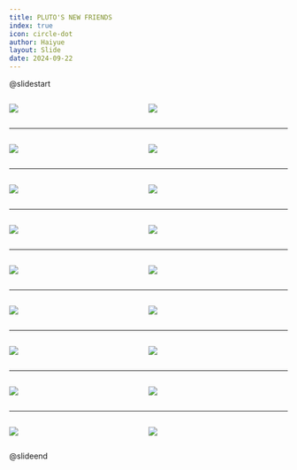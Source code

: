 ```yaml
---
title: PLUTO'S NEW FRIENDS
index: true
icon: circle-dot
author: Haiyue
layout: Slide
date: 2024-09-22
---
```

 
@slidestart

<div style="display:flex">
<div style="flex:1">

![](https://raw.githubusercontent.com/yclord/reading/refs/heads/master/english/Level-O/PLUTO'S%20NEW%20FRIENDS/001.webp)
</div>
<div style="flex:1">

![](https://raw.githubusercontent.com/yclord/reading/refs/heads/master/english/Level-O/PLUTO'S%20NEW%20FRIENDS/002.webp)
</div>
</div>

---

<div style="display:flex">
<div style="flex:1">

![](https://raw.githubusercontent.com/yclord/reading/refs/heads/master/english/Level-O/PLUTO'S%20NEW%20FRIENDS/003.webp)
</div>
<div style="flex:1">

![](https://raw.githubusercontent.com/yclord/reading/refs/heads/master/english/Level-O/PLUTO'S%20NEW%20FRIENDS/004.webp)
</div>
</div>

---

<div style="display:flex">
<div style="flex:1">

![](https://raw.githubusercontent.com/yclord/reading/refs/heads/master/english/Level-O/PLUTO'S%20NEW%20FRIENDS/005.webp)
</div>
<div style="flex:1">

![](https://raw.githubusercontent.com/yclord/reading/refs/heads/master/english/Level-O/PLUTO'S%20NEW%20FRIENDS/006.webp)
</div>
</div>

---

<div style="display:flex">
<div style="flex:1">

![](https://raw.githubusercontent.com/yclord/reading/refs/heads/master/english/Level-O/PLUTO'S%20NEW%20FRIENDS/007.webp)
</div>
<div style="flex:1">

![](https://raw.githubusercontent.com/yclord/reading/refs/heads/master/english/Level-O/PLUTO'S%20NEW%20FRIENDS/008.webp)
</div>
</div>

---

<div style="display:flex">
<div style="flex:1">

![](https://raw.githubusercontent.com/yclord/reading/refs/heads/master/english/Level-O/PLUTO'S%20NEW%20FRIENDS/009.webp)
</div>
<div style="flex:1">

![](https://raw.githubusercontent.com/yclord/reading/refs/heads/master/english/Level-O/PLUTO'S%20NEW%20FRIENDS/010.webp)
</div>
</div>

---

<div style="display:flex">
<div style="flex:1">

![](https://raw.githubusercontent.com/yclord/reading/refs/heads/master/english/Level-O/PLUTO'S%20NEW%20FRIENDS/011.webp)
</div>
<div style="flex:1">

![](https://raw.githubusercontent.com/yclord/reading/refs/heads/master/english/Level-O/PLUTO'S%20NEW%20FRIENDS/012.webp)
</div>
</div>

---

<div style="display:flex">
<div style="flex:1">

![](https://raw.githubusercontent.com/yclord/reading/refs/heads/master/english/Level-O/PLUTO'S%20NEW%20FRIENDS/013.webp)
</div>
<div style="flex:1">

![](https://raw.githubusercontent.com/yclord/reading/refs/heads/master/english/Level-O/PLUTO'S%20NEW%20FRIENDS/014.webp)
</div>
</div>

---

<div style="display:flex">
<div style="flex:1">

![](https://raw.githubusercontent.com/yclord/reading/refs/heads/master/english/Level-O/PLUTO'S%20NEW%20FRIENDS/015.webp)
</div>
<div style="flex:1">

![](https://raw.githubusercontent.com/yclord/reading/refs/heads/master/english/Level-O/PLUTO'S%20NEW%20FRIENDS/016.webp)
</div>
</div>

---

<div style="display:flex">
<div style="flex:1">

![](https://raw.githubusercontent.com/yclord/reading/refs/heads/master/english/Level-O/PLUTO'S%20NEW%20FRIENDS/017.webp)
</div>
<div style="flex:1">

![](https://raw.githubusercontent.com/yclord/reading/refs/heads/master/english/Level-O/PLUTO'S%20NEW%20FRIENDS/018.webp)
</div>
</div>

@slideend